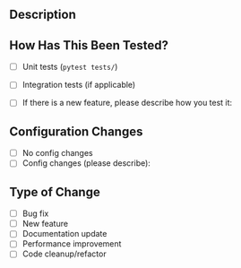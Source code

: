 ## Description
<!-- Describe your changes in detail -->

## How Has This Been Tested?
<!-- Please describe how you tested your changes -->
- [ ] Unit tests (`pytest tests/`)
- [ ] Integration tests (if applicable)
- [ ] If there is a new feature, please describe how you test it:


## Configuration Changes
<!-- Note any changes to configuration files or environment variables -->
- [ ] No config changes
- [ ] Config changes (please describe):

## Type of Change
<!-- Check relevant options -->
- [ ] Bug fix
- [ ] New feature
- [ ] Documentation update
- [ ] Performance improvement
- [ ] Code cleanup/refactor
